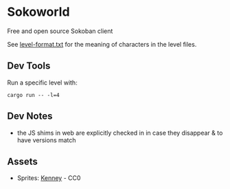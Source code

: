 # Sokoworld

Free and open source Sokoban client

See [level-format.txt](./level-format.txt) for the meaning of characters in the
level files.

## Dev Tools

Run a specific level with:

```console
cargo run -- -l=4
```

## Dev Notes

- the JS shims in web are explicitly checked in in case they disappear & to have versions match

## Assets

- Sprites: [Kenney](https://kenney.nl/assets/sokoban) - CC0
